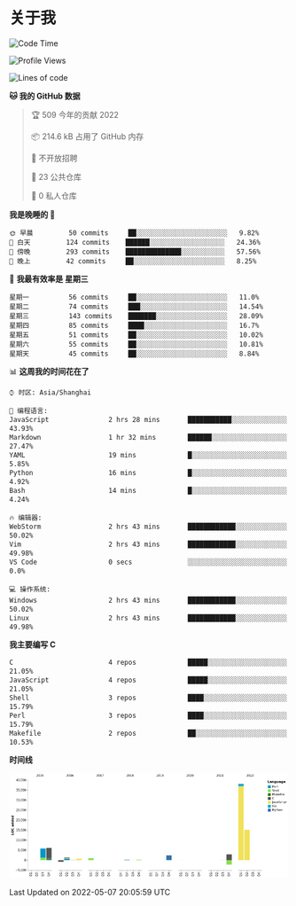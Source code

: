 # 关于我

<!--START_SECTION:waka-->
![Code Time](http://img.shields.io/badge/Code%20Time-0-blue)

![Profile Views](http://img.shields.io/badge/%E4%B8%AA%E4%BA%BA%E5%B0%81%E9%9D%A2%E8%A7%82%E7%9C%8B%E6%AC%A1%E6%95%B0-21-blue)

![Lines of code](https://img.shields.io/badge/%E4%BB%8E%E3%80%8C%E4%BD%A0%E5%A5%BD%E4%B8%96%E7%95%8C%E3%80%8D%E6%88%91%E5%B7%B2%E7%BB%8F%E5%86%99%E4%BA%86-72%20Thousand%20%E8%A1%8C%E4%BB%A3%E7%A0%81-blue)

**🐱 我的 GitHub 数据** 

> 🏆 509 今年的贡献 2022
 > 
> 📦 214.6 kB 占用了 GitHub 内存 
 > 
> 🚫 不开放招聘
 > 
> 📜 23 公共仓库 
 > 
> 🔑 0 私人仓库  
 > 
**我是晚睡的 🦉** 

```text
🌞 早晨         50 commits     ██░░░░░░░░░░░░░░░░░░░░░░░   9.82% 
🌆 白天         124 commits    ██████░░░░░░░░░░░░░░░░░░░   24.36% 
🌃 傍晚         293 commits    ██████████████░░░░░░░░░░░   57.56% 
🌙 晚上         42 commits     ██░░░░░░░░░░░░░░░░░░░░░░░   8.25%

```
📅 **我最有效率是 星期三** 

```text
星期一          56 commits     ██░░░░░░░░░░░░░░░░░░░░░░░   11.0% 
星期二          74 commits     ███░░░░░░░░░░░░░░░░░░░░░░   14.54% 
星期三          143 commits    ███████░░░░░░░░░░░░░░░░░░   28.09% 
星期四          85 commits     ████░░░░░░░░░░░░░░░░░░░░░   16.7% 
星期五          51 commits     ██░░░░░░░░░░░░░░░░░░░░░░░   10.02% 
星期六          55 commits     ██░░░░░░░░░░░░░░░░░░░░░░░   10.81% 
星期天          45 commits     ██░░░░░░░░░░░░░░░░░░░░░░░   8.84%

```


📊 **这周我的时间花在了** 

```text
⌚︎ 时区: Asia/Shanghai

💬 编程语言: 
JavaScript               2 hrs 28 mins       ███████████░░░░░░░░░░░░░░   43.93% 
Markdown                 1 hr 32 mins        ██████░░░░░░░░░░░░░░░░░░░   27.47% 
YAML                     19 mins             █░░░░░░░░░░░░░░░░░░░░░░░░   5.85% 
Python                   16 mins             █░░░░░░░░░░░░░░░░░░░░░░░░   4.92% 
Bash                     14 mins             █░░░░░░░░░░░░░░░░░░░░░░░░   4.24%

🔥 编辑器: 
WebStorm                 2 hrs 43 mins       ████████████░░░░░░░░░░░░░   50.02% 
Vim                      2 hrs 43 mins       ████████████░░░░░░░░░░░░░   49.98% 
VS Code                  0 secs              ░░░░░░░░░░░░░░░░░░░░░░░░░   0.0%

💻 操作系统: 
Windows                  2 hrs 43 mins       ████████████░░░░░░░░░░░░░   50.02% 
Linux                    2 hrs 43 mins       ████████████░░░░░░░░░░░░░   49.98%

```

**我主要编写 C** 

```text
C                        4 repos             █████░░░░░░░░░░░░░░░░░░░░   21.05% 
JavaScript               4 repos             █████░░░░░░░░░░░░░░░░░░░░   21.05% 
Shell                    3 repos             ████░░░░░░░░░░░░░░░░░░░░░   15.79% 
Perl                     3 repos             ████░░░░░░░░░░░░░░░░░░░░░   15.79% 
Makefile                 2 repos             ██░░░░░░░░░░░░░░░░░░░░░░░   10.53%

```


**时间线**

![Chart not found](https://raw.githubusercontent.com/Arondight/Arondight/master/charts/bar_graph.png) 


 Last Updated on 2022-05-07 20:05:59 UTC
<!--END_SECTION:waka-->
